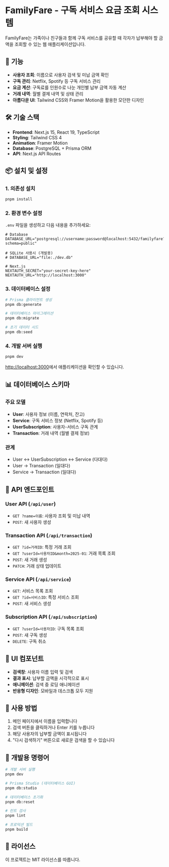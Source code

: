 # FamilyFare - 구독 서비스 요금 조회 시스템

FamilyFare는 가족이나 친구들과 함께 구독 서비스를 공유할 때 각자가 납부해야 할 금액을 조회할 수 있는 웹 애플리케이션입니다.

## 🚀 기능

-   **사용자 조회**: 이름으로 사용자 검색 및 미납 금액 확인
-   **구독 관리**: Netflix, Spotify 등 구독 서비스 관리
-   **요금 계산**: 구독료를 인원수로 나눈 개인별 납부 금액 자동 계산
-   **거래 내역**: 월별 결제 내역 및 상태 관리
-   **아름다운 UI**: Tailwind CSS와 Framer Motion을 활용한 모던한 디자인

## 🛠️ 기술 스택

-   **Frontend**: Next.js 15, React 19, TypeScript
-   **Styling**: Tailwind CSS 4
-   **Animation**: Framer Motion
-   **Database**: PostgreSQL + Prisma ORM
-   **API**: Next.js API Routes

## 📦 설치 및 설정

### 1. 의존성 설치

```bash
pnpm install
```

### 2. 환경 변수 설정

`.env` 파일을 생성하고 다음 내용을 추가하세요:

```env
# Database
DATABASE_URL="postgresql://username:password@localhost:5432/familyfare?schema=public"

# SQLite 사용시 (개발용)
# DATABASE_URL="file:./dev.db"

# Next.js
NEXTAUTH_SECRET="your-secret-key-here"
NEXTAUTH_URL="http://localhost:3000"
```

### 3. 데이터베이스 설정

```bash
# Prisma 클라이언트 생성
pnpm db:generate

# 데이터베이스 마이그레이션
pnpm db:migrate

# 초기 데이터 시드
pnpm db:seed
```

### 4. 개발 서버 실행

```bash
pnpm dev
```

[http://localhost:3000](http://localhost:3000)에서 애플리케이션을 확인할 수 있습니다.

## 📊 데이터베이스 스키마

### 주요 모델

-   **User**: 사용자 정보 (이름, 연락처, 잔고)
-   **Service**: 구독 서비스 정보 (Netflix, Spotify 등)
-   **UserSubscription**: 사용자-서비스 구독 관계
-   **Transaction**: 거래 내역 (월별 결제 정보)

### 관계

-   User ↔ UserSubscription ↔ Service (다대다)
-   User → Transaction (일대다)
-   Service → Transaction (일대다)

## 🔗 API 엔드포인트

### User API (`/api/user`)

-   `GET ?name=이름`: 사용자 조회 및 미납 내역
-   `POST`: 새 사용자 생성

### Transaction API (`/api/transaction`)

-   `GET ?id=거래ID`: 특정 거래 조회
-   `GET ?userId=사용자ID&month=2025-01`: 거래 목록 조회
-   `POST`: 새 거래 생성
-   `PATCH`: 거래 상태 업데이트

### Service API (`/api/service`)

-   `GET`: 서비스 목록 조회
-   `GET ?id=서비스ID`: 특정 서비스 조회
-   `POST`: 새 서비스 생성

### Subscription API (`/api/subscription`)

-   `GET ?userId=사용자ID`: 구독 목록 조회
-   `POST`: 새 구독 생성
-   `DELETE`: 구독 취소

## 🎨 UI 컴포넌트

-   **검색창**: 사용자 이름 입력 및 검색
-   **결과 표시**: 납부할 금액을 시각적으로 표시
-   **애니메이션**: 검색 중 로딩 애니메이션
-   **반응형 디자인**: 모바일과 데스크톱 모두 지원

## 📝 사용 방법

1. 메인 페이지에서 이름을 입력합니다
2. 검색 버튼을 클릭하거나 Enter 키를 누릅니다
3. 해당 사용자의 납부할 금액이 표시됩니다
4. "다시 검색하기" 버튼으로 새로운 검색을 할 수 있습니다

## 🧪 개발용 명령어

```bash
# 개발 서버 실행
pnpm dev

# Prisma Studio (데이터베이스 GUI)
pnpm db:studio

# 데이터베이스 초기화
pnpm db:reset

# 린트 검사
pnpm lint

# 프로덕션 빌드
pnpm build
```

## 📄 라이선스

이 프로젝트는 MIT 라이선스를 따릅니다.
